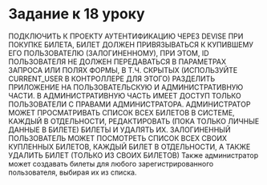 # Задание к 18 уроку

ПОДКЛЮЧИТЬ К ПРОЕКТУ АУТЕНТИФИКАЦИЮ ЧЕРЕЗ DEVISE
ПРИ ПОКУПКЕ БИЛЕТА, БИЛЕТ ДОЛЖЕН ПРИВЯЗЫВАТЬСЯ К КУПИВШЕМУ ЕГО ПОЛЬЗОВАТЕЛЮ (ЗАЛОГИНЕННОМУ), ПРИ ЭТОМ, ID ПОЛЬЗОВАТЕЛЯ НЕ ДОЛЖЕН ПЕРЕДАВАТЬСЯ В ПАРАМЕТРАХ ЗАПРОСА ИЛИ ПОЛЯХ ФОРМЫ, В Т.Ч. СКРЫТЫХ (ИСПОЛЬЗУЙТЕ CURRENT_USER В КОНТРОЛЛЕРЕ ДЛЯ ЭТОГО)
РАЗДЕЛИТЬ ПРИЛОЖЕНИЕ НА ПОЛЬЗОВАТЕЛЬСКУЮ И АДМИНИСТРАТИВНУЮ ЧАСТИ. В АДМИНИСТРАТИВНУЮ ЧАСТЬ ИМЕЕТ ДОСТУП ТОЛЬКО ПОЛЬЗОВАТЕЛИ С ПРАВАМИ АДМИНИСТРАТОРА.
АДМИНИСТРАТОР МОЖЕТ ПРОСМАТРИВАТЬ СПИСОК ВСЕХ БИЛЕТОВ В СИСТЕМЕ, КАЖДЫЙ В ОТДЕЛЬНОСТИ, РЕДАКТИРОВАТЬ (ПОКА ТОЛЬКО ЛИЧНЫЕ ДАННЫЕ В БИЛЕТЕ) БИЛЕТЫ И УДАЛЯТЬ ИХ.
ЗАЛОГИНЕННЫЙ ПОЛЬЗОВАТЕЛЬ МОЖЕТ ПОСМОТРЕТЬ СПИСОК ВСЕХ СВОИХ КУПЛЕННЫХ БИЛЕТОВ, КАЖДЫЙ БИЛЕТ В ОТДЕЛЬНОСТИ, А ТАКЖЕ УДАЛИТЬ БИЛЕТ (ТОЛЬКО ИЗ СВОИХ БИЛЕТОВ)
Также администратор может создавать билеты для любого зарегистрированного пользователя, выбирая их из списка.






